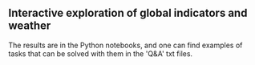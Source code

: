 ## Interactive exploration of global indicators and weather

The results are in the Python notebooks, and one can find examples of tasks that can be solved with them in the 'Q&A' txt files.
